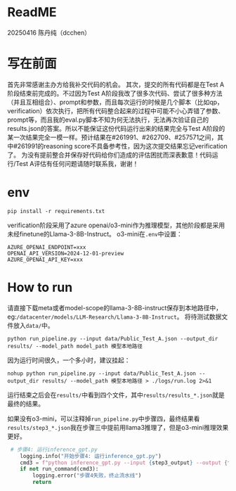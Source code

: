 # ReadME
20250416 陈丹纯（dcchen）

# 写在前面
首先非常感谢主办方给我补交代码的机会。
其次，提交的所有代码都是在Test A阶段结束前完成的。不过因为Test A阶段我改了很多次代码、尝试了很多种方法（并且互相组合）、prompt和参数，而且每次运行的时候是几个脚本（比如qp，verification）依次执行，把所有代码整合起来的过程中可能不小心弄错了参数、prompt等，而且我的eval.py脚本不知为何无法执行，无法再次验证自己的results.json的答案。所以不能保证这份代码运行出来的结果完全与Test A阶段的某一次结果完全一模一样。预计结果在#261991、#262709、#257571之间，其中#261991的reasoning score不具备参考性，因为这次提交结果忘记verification了。
为没有提前整合并保存好代码给你们造成的评估困扰而深表歉意！代码运行/Test A评估有任何问题请随时联系我，谢谢！

# env
```shell
pip install -r requirements.txt
```
verification阶段采用了azure openai/o3-mini作为推理模型，其他阶段都是采用未经finetune的Llama-3-8B-Instruct。
o3-mini在`.env`中设置：
```
AZURE_OPENAI_ENDPOINT=xxx
OPENAI_API_VERSION=2024-12-01-preview
AZURE_OPENAI_API_KEY=xxx
```


# How to run

请直接下载meta或者model-scope的llama-3-8B-instruct保存到本地路径中，eg:`/datacenter/models/LLM-Research/Llama-3-8B-Instruct`。
将待测试数据文件放入`data/`中。

```shell
python run_pipeline.py --input data/Public_Test_A.json --output_dir results/ --model_path model_path 模型本地路径 
```
 
因为运行时间很久，一个多小时，建议挂起：
```shell
nohup python run_pipeline.py --input data/Public_Test_A.json --output_dir results/ --model_path 模型本地路径 > ./logs/run.log 2>&1
```
运行结束之后会在`results/`中看到四个文件，其中`results/results_*.json`就是最终的结果。


如果没有o3-mini，可以注释掉`run_pipeline.py`中步骤四，最终结果看`results/step3_*.json`我在步骤三中提前用llama3推理了，但是o3-mini推理效果更好。
```python
 # 步骤4: 运行inference_gpt.py
    logging.info("开始步骤4: 运行inference_gpt.py")
    cmd3 = f"python inference_gpt.py --input {step3_output} --output {final_output} --model {args.verify_model}"
    if not run_command(cmd3):
        logging.error("步骤4失败，终止流水线")
        return
```


